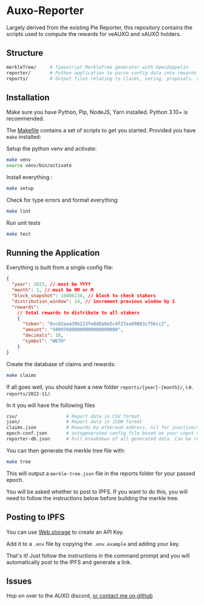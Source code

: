 # Auxo-Reporter

Largely derived from the existing Pie Reporter, this repository contains the scripts used to compute the rewards for veAUXO and xAUXO holders.

## Structure

```sh
merkleTree/     # Typescript MerkleTree generator with OpenZeppelin
reporter/       # Python application to parse config data into rewards database
reports/        # Output files relating to claims, voting, proposals, rewards and the final tree
```

## Installation

Make sure you have Python, Pip, NodeJS, Yarn installed. Python 3.10+ is recommended.

The [Makefile](./Makefile) contains a set of scripts to get you started. Provided you have `make` installed:

Setup the python venv and activate:

```sh
make venv
source venv/bin/activate
```

Install everything :

```sh
make setup
```

Check for type errors and format everything:

```sh
make lint
```

Run unit tests

```sh
make test
```

## Running the Application

Everything is built from a single config file:

```json
{
  "year": 2023, // must be YYYY
  "month": 1, // must be MM or M
  "block_snapshot": 16086234, // block to check stakers
  "distribution_window": 14, // increment previous window by 1
  "rewards":
    // total rewards to distribute to all stakers
    {
      "token": "0xc02aaa39b223fe8d0a0e5c4f27ead9083c756cc2",
      "amount": "509976000000000000000000",
      "decimals": 18,
      "symbol": "WETH"
    }
}
```

Create the database of claims and rewards:

```sh
make claims
```

If all goes well, you should have a new folder `reports/{year}-{month}/`, i.e. `reports/2022-11/`.

In it you will have the following files

```sh
csv/                  # Report data in CSV format
json/                 # Report data in JSON format
claims.json           # Rewards by ethereum address, nil for inactive/slashed users
epoch-conf.json       # autogenerated config file based on your input config file
reporter-db.json      # Full breakdown of all generated data. Can be readable by TinyDB
```

You can then generate the merkle tree file with:

```sh
make tree
```

This will output a `merkle-tree.json` file in the reports folder for your passed epoch.

You will be asked whether to post to IPFS. If you want to do this, you will need to follow the instructions below before building the merkle tree.

## Posting to IPFS

You can use [Web.storage](https://web3.storage/tokens/) to create an API Key.

Add it to a `.env` file by copying the `.env.example` and adding your key.

That's it! Just follow the instructions in the command prompt and you will automatically post to the IPFS and generate a link.

## Issues

Hop on over to the AUXO discord, [or contact me on github](https://github.com/jordaniza)
